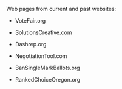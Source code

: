 Web pages from current and past websites:

* VoteFair.org

* SolutionsCreative.com

* Dashrep.org

* NegotiationTool.com

* BanSingleMarkBallots.org

* RankedChoiceOregon.org
